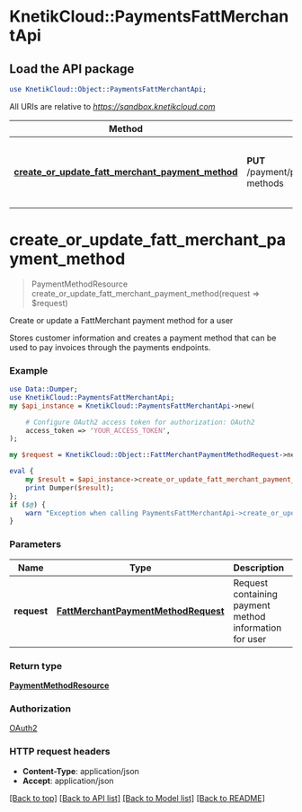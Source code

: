 # KnetikCloud::PaymentsFattMerchantApi

## Load the API package
```perl
use KnetikCloud::Object::PaymentsFattMerchantApi;
```

All URIs are relative to *https://sandbox.knetikcloud.com*

Method | HTTP request | Description
------------- | ------------- | -------------
[**create_or_update_fatt_merchant_payment_method**](PaymentsFattMerchantApi.md#create_or_update_fatt_merchant_payment_method) | **PUT** /payment/provider/fattmerchant/payment-methods | Create or update a FattMerchant payment method for a user


# **create_or_update_fatt_merchant_payment_method**
> PaymentMethodResource create_or_update_fatt_merchant_payment_method(request => $request)

Create or update a FattMerchant payment method for a user

Stores customer information and creates a payment method that can be used to pay invoices through the payments endpoints.

### Example 
```perl
use Data::Dumper;
use KnetikCloud::PaymentsFattMerchantApi;
my $api_instance = KnetikCloud::PaymentsFattMerchantApi->new(

    # Configure OAuth2 access token for authorization: OAuth2
    access_token => 'YOUR_ACCESS_TOKEN',
);

my $request = KnetikCloud::Object::FattMerchantPaymentMethodRequest->new(); # FattMerchantPaymentMethodRequest | Request containing payment method information for user

eval { 
    my $result = $api_instance->create_or_update_fatt_merchant_payment_method(request => $request);
    print Dumper($result);
};
if ($@) {
    warn "Exception when calling PaymentsFattMerchantApi->create_or_update_fatt_merchant_payment_method: $@\n";
}
```

### Parameters

Name | Type | Description  | Notes
------------- | ------------- | ------------- | -------------
 **request** | [**FattMerchantPaymentMethodRequest**](FattMerchantPaymentMethodRequest.md)| Request containing payment method information for user | [optional] 

### Return type

[**PaymentMethodResource**](PaymentMethodResource.md)

### Authorization

[OAuth2](../README.md#OAuth2)

### HTTP request headers

 - **Content-Type**: application/json
 - **Accept**: application/json

[[Back to top]](#) [[Back to API list]](../README.md#documentation-for-api-endpoints) [[Back to Model list]](../README.md#documentation-for-models) [[Back to README]](../README.md)

